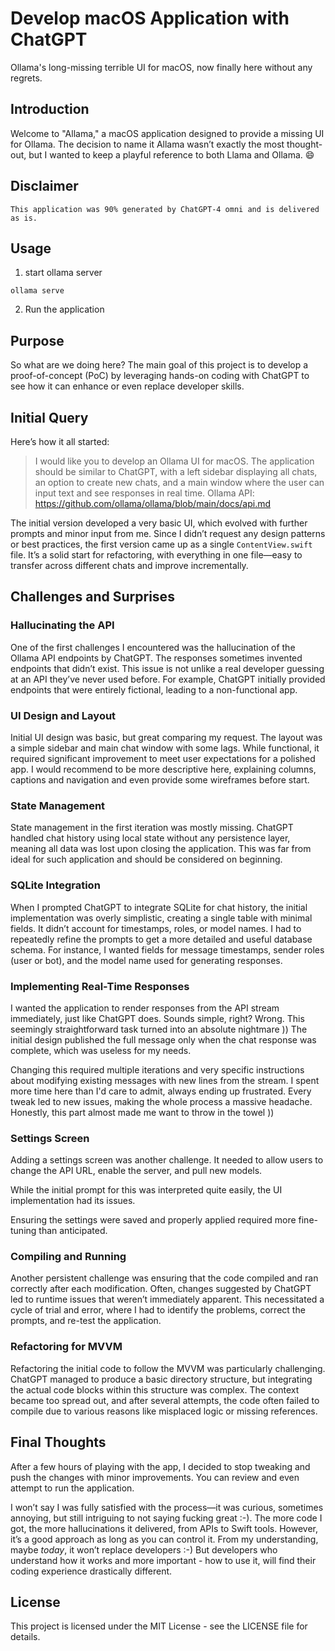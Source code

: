 # Develop macOS Application with ChatGPT

Ollama's long-missing terrible UI for macOS, now finally here without any regrets.

## Introduction

Welcome to "Allama," a macOS application designed to provide a missing UI for Ollama. The decision to name it Allama wasn’t exactly the most thought-out, but I wanted to keep a playful reference to both Llama and Ollama. 😄

## Disclaimer

```
This application was 90% generated by ChatGPT-4 omni and is delivered as is.
```
## Usage

1. start ollama server
```
ollama serve
```
2. Run the application

## Purpose

So what are we doing here? The main goal of this project is to develop a proof-of-concept (PoC) by leveraging hands-on coding with ChatGPT to see how it can enhance or even replace developer skills.

## Initial Query

Here’s how it all started:

> I would like you to develop an Ollama UI for macOS. The application should be similar to ChatGPT, with a left sidebar displaying all chats, an option to create new chats, and a main window where the user can input text and see responses in real time.
> Ollama API: https://github.com/ollama/ollama/blob/main/docs/api.md

The initial version developed a very basic UI, which evolved with further prompts and minor input from me. Since I didn’t request any design patterns or best practices, the first version came up as a single `ContentView.swift` file. It’s a solid start for refactoring, with everything in one file—easy to transfer across different chats and improve incrementally.

## Challenges and Surprises

### Hallucinating the API

One of the first challenges I encountered was the hallucination of the Ollama API endpoints by ChatGPT. The responses sometimes invented endpoints that didn’t exist. This issue is not unlike a real developer guessing at an API they’ve never used before. For example, ChatGPT initially provided endpoints that were entirely fictional, leading to a non-functional app.

### UI Design and Layout

Initial UI design was basic, but great comparing my request. The layout was a simple sidebar and main chat window with some lags. While functional, it required significant improvement to meet user expectations for a polished app.
I would recommend to be more descriptive here, explaining columns, captions and navigation and even provide some wireframes before start.

### State Management

State management in the first iteration was mostly missing. ChatGPT handled chat history using local state without any persistence layer, meaning all data was lost upon closing the application. This was far from ideal for such application and should be considered on beginning.

### SQLite Integration

When I prompted ChatGPT to integrate SQLite for chat history, the initial implementation was overly simplistic, creating a single table with minimal fields. It didn’t account for timestamps, roles, or model names. I had to repeatedly refine the prompts to get a more detailed and useful database schema. For instance, I wanted fields for message timestamps, sender roles (user or bot), and the model name used for generating responses.

### Implementing Real-Time Responses

I wanted the application to render responses from the API stream immediately, just like ChatGPT does. Sounds simple, right? Wrong. This seemingly straightforward task turned into an absolute nightmare )) The initial design published the full message only when the chat response was complete, which was useless for my needs.

Changing this required multiple iterations and very specific instructions about modifying existing messages with new lines from the stream. I spent more time here than I'd care to admit, always ending up frustrated. Every tweak led to new issues, making the whole process a massive headache. Honestly, this part almost made me want to throw in the towel ))

### Settings Screen

Adding a settings screen was another challenge. It needed to allow users to change the API URL, enable the server, and pull new models.

While the initial prompt for this was interpreted quite easily, the UI implementation had its issues.

Ensuring the settings were saved and properly applied required more fine-tuning than anticipated.

### Compiling and Running

Another persistent challenge was ensuring that the code compiled and ran correctly after each modification. Often, changes suggested by ChatGPT led to runtime issues that weren’t immediately apparent. This necessitated a cycle of trial and error, where I had to identify the problems, correct the prompts, and re-test the application.

### Refactoring for MVVM

Refactoring the initial code to follow the MVVM was particularly challenging. ChatGPT managed to produce a basic directory structure, but integrating the actual code blocks within this structure was complex. The context became too spread out, and after several attempts, the code often failed to compile due to various reasons like misplaced logic or missing references.

## Final Thoughts

After a few hours of playing with the app, I decided to stop tweaking and push the changes with minor improvements. You can review and even attempt to run the application.

I won’t say I was fully satisfied with the process—it was curious, sometimes annoying, but still intriguing to not saying fucking great :-).
The more code I got, the more hallucinations it delivered, from APIs to Swift tools. However, it’s a good approach as long as you can control it. From my understanding, maybe *today*, it won’t replace developers :-) But developers who understand how it works and more important - how to use it, will find their coding experience drastically different.

## License

This project is licensed under the MIT License - see the LICENSE file for details.


